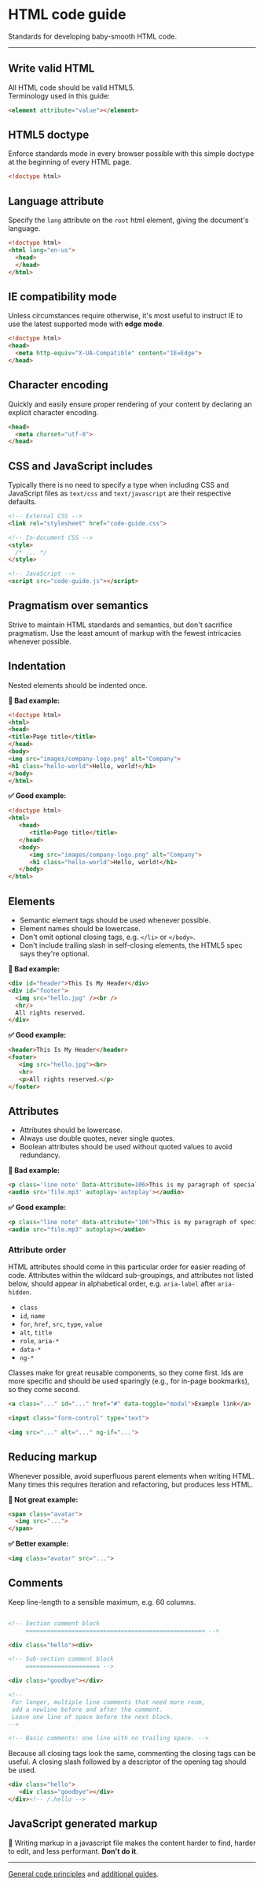# HTML code guide
Standards for developing baby-smooth HTML code.

----------

## Write valid HTML

All HTML code should be valid HTML5.  
Terminology used in this guide:

````html
<element attribute="value"></element>
````


## HTML5 doctype

Enforce standards mode in every browser possible with this simple doctype at the beginning of every HTML page.

````html
<!doctype html>
````

## Language attribute

Specify the `lang` attribute on the `root` html element, giving the document's language.

````html
<!doctype html>
<html lang="en-us">
  <head>
  </head>
</html>
````

## IE compatibility mode

Unless circumstances require otherwise, it's most useful to instruct IE to use the latest supported mode with **edge mode**.

````html
<!doctype html>
<head>
  <meta http-equiv="X-UA-Compatible" content="IE=Edge">
</head>
````

## Character encoding

Quickly and easily ensure proper rendering of your content by declaring an explicit character encoding.

````html
<head>
  <meta charset="utf-8">
</head>
````

## CSS and JavaScript includes

Typically there is no need to specify a type when including CSS and JavaScript files as `text/css` and `text/javascript` are their respective defaults.

````html
<!-- External CSS -->
<link rel="stylesheet" href="code-guide.css">

<!-- In-document CSS -->
<style>
  /* ... */
</style>

<!-- JavaScript -->
<script src="code-guide.js"></script>
````

## Pragmatism over semantics

Strive to maintain HTML standards and semantics, but don't sacrifice pragmatism. Use the least amount of markup with the fewest intricacies whenever possible.

## Indentation

Nested elements should be indented once.

**:no_entry_sign: Bad example:**

````html
<!doctype html>
<html>
<head>
<title>Page title</title>
</head>
<body>
<img src="images/company-logo.png" alt="Company">
<h1 class="hello-world">Hello, world!</h1>
</body>
</html>
````

**:white_check_mark: Good example:**

````html
<!doctype html>
<html>
   <head>
      <title>Page title</title>
   </head>
   <body>
      <img src="images/company-logo.png" alt="Company">
      <h1 class="hello-world">Hello, world!</h1>
   </body>
</html>
````

## Elements

* Semantic element tags should be used whenever possible.
* Element names should be lowercase.
* Don't omit optional closing tags, e.g. `</li>` or `</body>`.
* Don't include trailing slash in self-closing elements, the HTML5 spec says they're optional.

**:no_entry_sign: Bad example:**

````html
<div id="header">This Is My Header</div>
<div id="footer">
  <img src="hello.jpg" /><br />
  <hr/>
  All rights reserved.
</div>
````

**:white_check_mark: Good example:**

````html
<header>This Is My Header</header>
<footer>
   <img src="hello.jpg"><br>
   <hr>
   <p>All rights reserved.</p>
</footer>
````

## Attributes

* Attributes should be lowercase.
* Always use double quotes, never single quotes.
* Boolean attributes should be used without quoted values to avoid redundancy.

**:no_entry_sign: Bad example:**

````html
<p class='line note' Data-Attribute=106>This is my paragraph of special text.</p>
<audio src='file.mp3' autoplay='autoplay'></audio>
````

**:white_check_mark: Good example:**

````html
<p class="line note" data-attribute="106">This is my paragraph of special text.</p>
<audio src="file.mp3" autoplay></audio>
````

### Attribute order

HTML attributes should come in this particular order for easier reading of code. Attributes within the wildcard sub-groupings, and attributes not listed below, should appear in alphabetical order, e.g. `aria-label` after `aria-hidden`.

* `class`
* `id`, `name`
* `for`, `href`, `src`, `type`, `value` 
* `alt`, `title`
* `role`, `aria-*`
* `data-*`
* `ng-*`

Classes make for great reusable components, so they come first. Ids are more specific and should be used sparingly (e.g., for in-page bookmarks), so they come second.

````html
<a class="..." id="..." href="#" data-toggle="modal">Example link</a>

<input class="form-control" type="text">

<img src="..." alt="..." ng-if="...">
````

## Reducing markup
Whenever possible, avoid superfluous parent elements when writing HTML. Many times this requires iteration and refactoring, but produces less HTML.

**:no_entry_sign: Not great example:**

````html
<span class="avatar">
  <img src="...">
</span>
````

**:white_check_mark: Better example:**
```html
<img class="avatar" src="...">
```

## Comments

Keep line-length to a sensible maximum, e.g. 60 columns.

````html

<!-- Section comment block
     =================================================== -->

<div class="hello"><div>

<!-- Sub-section comment block
     ===================== -->

<div class="goodbye"></div>

<!--
 For longer, multiple line comments that need more room,
 add a newline before and after the comment.
 Leave one line of space before the next block.
-->

<!-- Basic comments: one line with no trailing space. -->

````

Because all closing tags look the same, commenting the closing tags can be useful. A closing slash followed by a descriptor of the opening tag should be used.

````html
<div class="hello">
   <div class="goodbye"></div>
</div><!-- /.hello -->
````

## JavaScript generated markup

:no_entry_sign: Writing markup in a javascript file makes the content harder to find, harder to edit, and less performant. **Don't do it**.

----------

[General code principles](README.md) and [additional guides](README.md#the-guides).